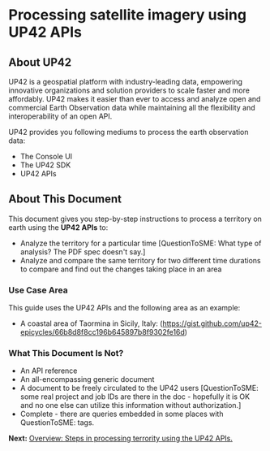 # Processing satellite imagery using UP42 APIs

## About UP42
UP42 is a geospatial platform with industry-leading data, empowering innovative organizations and solution providers to scale faster and more affordably. UP42 makes it easier than ever to access and analyze open and commercial Earth Observation data while maintaining all the flexibility and interoperability of an open API.

UP42 provides you following mediums to process the earth observation data:
- The Console UI
- The UP42 SDK
- UP42 APIs

## About This Document

This document gives you step-by-step instructions to process a territory on earth using the **UP42 APIs** to:

- Analyze the territory for a particular time \[QuestionToSME: What type of analysis? The PDF spec doesn't say.]
- Analyze and compare the same territory for two different time durations to compare and find out the changes taking place in an area

### Use Case Area 
This guide uses the UP42 APIs and the following area as an example:

- A coastal area of Taormina in Sicily, Italy: (https://gist.github.com/up42-epicycles/66b8d8f8cc196b645897b8f9302fe16d)
### What This Document Is Not?
- An API reference
- An all-encompassing generic document
- A document to be freely circulated to the UP42 users [QuestionToSME: some real project and job IDs are there in the doc - hopefully it is OK and no one else can utilize this information without authorization.]
- Complete - there are queries embedded in some places with QuestionToSME: tags. 

**Next:** [Overview: Steps in processing terrority using the UP42 APIs.](Overview.md) 


